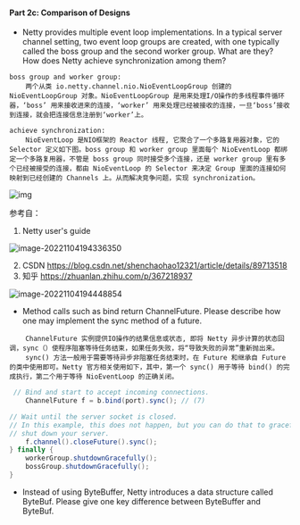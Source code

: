 #### Part 2c: Comparison of Designs

* Netty provides multiple event loop implementations. In a typical server channel setting, two event loop groups are created, with one typically called the boss group and the second worker group. What are they? How does Netty achieve synchronization among them?

```
boss group and worker group:
	两个从类 io.netty.channel.nio.NioEventLoopGroup 创建的 NioEventLoopGroup 对象。NioEventLoopGroup 是用来处理I/O操作的多线程事件循环器，‘boss’ 用来接收进来的连接，‘worker’ 用来处理已经被接收的连接，一旦‘boss’接收到连接，就会把连接信息注册到‘worker’上。
```

```
achieve synchronization:
	NioEventLoop 是NIO框架的 Reactor 线程, 它聚合了一个多路复用器对象，它的 Selector 定义如下图。boss group 和 worker group 里面每个 NioEventLoop 都绑定一个多路复用器，不管是 boss group 同时接受多个连接，还是 worker group 里有多个已经被接受的连接，都由 NioEventLoop 的 Selector 来决定 Group 里面的连接如何映射到已经创建的 Channels 上。从而解决竞争问题，实现 synchronization。
```

![img](https://img-blog.csdnimg.cn/20190430170059413.png?x-oss-process=image/watermark,type_ZmFuZ3poZW5naGVpdGk,shadow_10,text_aHR0cHM6Ly9ibG9nLmNzZG4ubmV0L3NoZW5jaGFvaGFvMTIzMjE=,size_16,color_FFFFFF,t_70)

参考自：

1. Netty user's guide

![image-20221104194336350](/home/yunxi/.config/Typora/typora-user-images/image-20221104194336350.png)

2. CSDN https://blog.csdn.net/shenchaohao12321/article/details/89713518
3. 知乎 https://zhuanlan.zhihu.com/p/367218937

![image-20221104194448854](/home/yunxi/.config/Typora/typora-user-images/image-20221104194448854.png)



* Method calls such as bind return ChannelFuture. Please describe how one may implement the sync method of a future.

```
	ChannelFuture 实例提供IO操作的结果信息或状态, 即将 Netty 异步计算的状态回调，sync（）使程序阻塞等待任务结束，如果任务失败，将“导致失败的异常”重新抛出来。
	sync() 方法一般用于需要等待异步非阻塞任务结束时，在 Future 和继承自 Future 的类中使用即可。Netty 官方相关使用如下，其中，第一个 sync() 用于等待 bind() 的完成执行，第二个用于等待 NioEventLoop 的正确关闭。
```

```java
 // Bind and start to accept incoming connections.
	ChannelFuture f = b.bind(port).sync(); // (7)

// Wait until the server socket is closed.
// In this example, this does not happen, but you can do that to gracefully
// shut down your server.
	f.channel().closeFuture().sync();
} finally {
	workerGroup.shutdownGracefully();
	bossGroup.shutdownGracefully();
}
```



* Instead of using ByteBuffer, Netty introduces a data structure called ByteBuf. Please give one key difference between ByteBuffer and ByteBuf.

